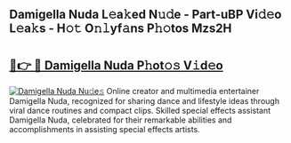 ## Damigella Nuda L𝚎a𝚔ed N𝚞𝚍e - Part-uBP Vi𝚍𝚎o L𝚎a𝚔s - H𝚘𝚝 O𝚗𝚕yf𝚊ns P𝚑𝚘tos Mzs2H

# <h2><a href="http://kf0fyy4.oniu.top/?m=Damigella+Nuda">🔗👉 🔴 Damigella Nuda P𝚑ot𝚘𝚜 V𝚒d𝚎o</a></h2>

[![Damigella Nuda Nu𝚍e𝚜](https://i.imgur.com/0qMVB7G.gif)](http://kf0fyy4.oniu.top/?m=Damigella+Nuda)
Online creator and multimedia entertainer Damigella Nuda, recognized for sharing dance and lifestyle ideas through viral dance routines and compact clips. Skilled special effects assistant Damigella Nuda, celebrated for their remarkable abilities and accomplishments in assisting special effects artists.  
